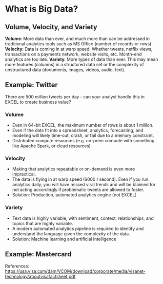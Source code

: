 # What is Big Data?

## Volume, Velocity, and Variety
**Volume**: More data than ever, and much more than can be addressed in traditional analytics tools such as MS Office (number of records or rows)
**Velocity**: Data is coming in at warp speed. Whether tweets, netflix views, transactions on a payments network, website visits, etc. Month-end analytics are too late.
**Variety**: More types of data than ever. This may mean more features (columns) in a structured data set or the complexity of unstructured data (documents, images, videos, audio, text).

## Example: Twitter
There are 500 million tweets per day - can your analyst handle this in EXCEL to create business value?

### Volume
* Even in 64-bit EXCEL, the maximum number of rows is about 1 million.
* Even if the data fit into a spreadsheet, analytics, forecasting, and modeling will likely time-out, crash, or fail due to a memory constraint.
* Distributed compute resources (e.g. on-prem compute with something like Apache Spark, or cloud resources)

### Velocity
* Making that analytics repeatable or on-demand is even more impractical.
* The data is flying in at warp speed (6000 / second). Even if you run analytics daily, you will have missed viral trends and will be blaimed for not acting accordingly if problematic tweets are allowed to foster.
* Solution: Production, automated analytics engine (not EXCEL)

### Variety
* Text data is highly variable, with sentiment, context, relationships, and topics that are highly variable. 
* A modern automated analytics pipeline is required to identify and understand the language given the complexity of the data.
* Solution: Machine learning and artificial intelligence

## Example: Mastercard


References: https://usa.visa.com/dam/VCOM/download/corporate/media/visanet-technology/aboutvisafactsheet.pdf
